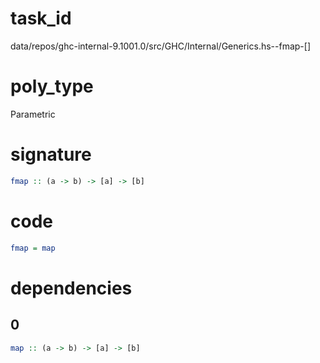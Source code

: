 
# task_id
data/repos/ghc-internal-9.1001.0/src/GHC/Internal/Generics.hs--fmap-[]

# poly_type
Parametric

# signature
```haskell
fmap :: (a -> b) -> [a] -> [b]
```   

# code
```haskell
fmap = map
```

# dependencies
## 0
```haskell
map :: (a -> b) -> [a] -> [b]
```
